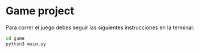 # Game project

Para correr el juego debes seguir las siguientes instrucciones en la terminal:


```sh
cd game 
python3 main.py
```
